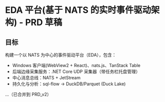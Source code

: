 # EDA 平台(基于 NATS 的实时事件驱动架构) - PRD 草稿

## 目标
构建一个以 NATS 为中心的事件驱动平台（EDA），包含：
- Windows 客户端(WebView2 + React)、nats.js、TanStack Table
- 后端边缘采集服务：.NET Core UDP 采集器（带任务栏托盘管理）
- 中心消息总线：NATS + JetStream
- 持久化与分析：sql-flow -> DuckDB/Parquet (Duck Lake)

...（已合并到 PRD_v2）

